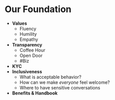# Our Foundation

- **Values**
  - Fluency
  - Humility
  - Empathy
- **Transparency**
  - Coffee Hour
  - Open Door
  - #Biz
- **KYC**
- **Inclusiveness**
  - What is acceptable behavior?
  - How can we make _everyone_ feel welcome?
  - Where to have sensitive conversations
- **Benefits & Handbook**

